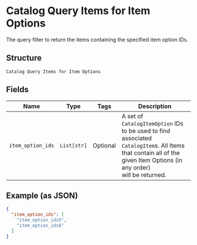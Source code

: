 
# Catalog Query Items for Item Options

The query filter to return the items containing the specified item option IDs.

## Structure

`Catalog Query Items for Item Options`

## Fields

| Name | Type | Tags | Description |
|  --- | --- | --- | --- |
| `item_option_ids` | `List[str]` | Optional | A set of `CatalogItemOption` IDs to be used to find associated<br>`CatalogItem`s. All Items that contain all of the given Item Options (in any order)<br>will be returned. |

## Example (as JSON)

```json
{
  "item_option_ids": [
    "item_option_ids5",
    "item_option_ids6"
  ]
}
```

